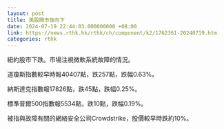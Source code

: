 ```yaml
---
layout: post
title: 美股開市後向下
date: 2024-07-19 22:44:03.000000000 +08:00
link: https://news.rthk.hk/rthk/ch/component/k2/1762361-20240719.htm
categories: rthk
---
```


紐約股市下跌。市場注視微軟系統故障的情況。

道瓊斯指數較早時報40407點，跌257點，跌幅0.63%。

納斯達克指數報17826點，跌45點，跌幅0.25%。

標準普爾500指數報5534點，跌10點，跌幅0.19%。

被指與故障有關的網絡安全公司Crowdstrike，股價較早時跌約10%。
